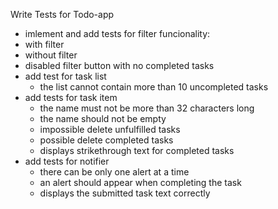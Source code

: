 Write Tests for Todo-app

- imlement and add tests for filter funcionality:
- with filter
- without filter
- disabled filter button with no completed tasks
- add test for task list
  - the list cannot contain more than 10 uncompleted tasks
- add tests for task item
  - the name must not be more than 32 characters long
  - the name should not be empty
  - impossible delete unfulfilled tasks
  - possible delete completed tasks
  - displays strikethrough text for completed tasks
- add tests for notifier
  - there can be only one alert at a time
  - an alert should appear when completing the task
  - displays the submitted task text correctly
